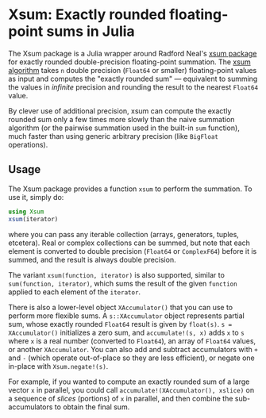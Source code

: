 # Xsum: Exactly rounded floating-point sums in Julia

The Xsum package is a Julia wrapper around Radford Neal's [xsum package](https://gitlab.com/radfordneal/xsum)
for exactly rounded double-precision floating-point summation.  The [xsum algorithm](https://arxiv.org/abs/1505.05571) takes `n` double precision (`Float64` or smaller) floating-point values as input and computes the "exactly rounded sum" — equivalent to summing the values in *infinite* precision and rounding the result to the nearest `Float64` value.

By clever use of additional precision, xsum can compute the exactly rounded sum only a few times more slowly than the naive summation algorithm (or the pairwise summation used in the built-in `sum` function), much faster than using generic arbitrary precision (like `BigFloat` operations).

## Usage

The Xsum package provides a function `xsum` to perform the summation.  To use it, simply do:
```jl
using Xsum
xsum(iterator)
```
where you can pass any iterable collection (arrays, generators, tuples, etcetera).  Real or complex collections can be summed, but note that each element is converted to double precision (`Float64` or `ComplexF64`) before it is summed, and the result is always double precision.

The variant `xsum(function, iterator)` is also supported, similar to `sum(function, iterator)`, which sums the result of the
given `function` applied to each element of the `iterator`.

There is also a lower-level object `XAccumulator()` that you can use to perform more
flexible sums.  A `s::XAccumulator` object represents partial sum, whose exactly
rounded `Float64` result is given by `float(s)`.   `s = XAccumulator()` initializes
a zero sum, and `accumulate!(s, x)` adds `x` to `s` where `x` is a real number
(converted to `Float64`), an array of `Float64` values, or another `XAccumulator`.
You can also add and subtract accumulators with `+` and `-` (which operate out-of-place
so they are less efficient), or negate one in-place with `Xsum.negate!(s)`.

For example, if you wanted to compute an exactly rounded sum of a large vector `x` in parallel, you could call `accumulate!(XAccumulator(), xslice)` on a sequence of *slices*
(portions) of `x` in parallel, and then combine the sub-accumulators to obtain the
final sum.